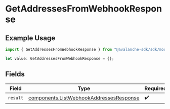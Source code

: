 # GetAddressesFromWebhookResponse

## Example Usage

```typescript
import { GetAddressesFromWebhookResponse } from "@avalanche-sdk/sdk/models/operations";

let value: GetAddressesFromWebhookResponse = {};
```

## Fields

| Field                                                                                              | Type                                                                                               | Required                                                                                           | Description                                                                                        |
| -------------------------------------------------------------------------------------------------- | -------------------------------------------------------------------------------------------------- | -------------------------------------------------------------------------------------------------- | -------------------------------------------------------------------------------------------------- |
| `result`                                                                                           | [components.ListWebhookAddressesResponse](../../models/components/listwebhookaddressesresponse.md) | :heavy_check_mark:                                                                                 | N/A                                                                                                |